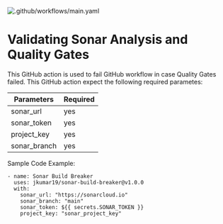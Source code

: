 ![.github/workflows/main.yaml](https://github.com/DevOps575/sonar-build-breaker/workflows/.github/workflows/main.yaml/badge.svg)

# Validating Sonar Analysis and Quality Gates

This GitHub action is used to fail GitHub workflow in case Quality Gates failed. This GitHub action expect the following required parametes:

| Parameters   | Required | 
|--------------|----------|
| sonar_url    |   yes    |
| sonar_token  |   yes    |
| project_key  |   yes    |
| sonar_branch |   yes    |

Sample Code Example:

```
- name: Sonar Build Breaker
  uses: jkumar19/sonar-build-breaker@v1.0.0
  with:
    sonar_url: "https://sonarcloud.io"
    sonar_branch: "main"
    sonar_token: ${{ secrets.SONAR_TOKEN }}
    project_key: "sonar_project_key"
```
